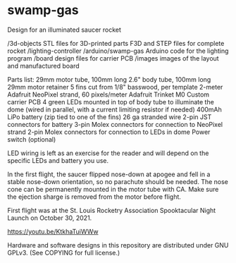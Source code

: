 # swamp-gas
Design for an illuminated saucer rocket

/3d-objects              STL files for 3D-printed parts
                         F3D and STEP files for complete rocket
/lighting-controller
  /arduino/swamp-gas     Arduino code for the lighting program
  /board                 design files for carrier PCB
    /images              images of the layout and manufactured board

Parts list:
  29mm motor tube, 100mm long
  2.6" body tube, 100mm long
  29mm motor retainer
  5 fins cut from 1/8" basswood, per template
  2-meter Adafruit NeoPixel strand, 60 pixels/meter
  Adafruit Trinket M0
  Custom carrier PCB
  4 green LEDs mounted in top of body tube to illuminate the dome
    (wired in parallel, with a current limiting resistor if needed)
  400mAh LiPo battery (zip tied to one of the fins)
  26 ga stranded wire
  2-pin JST connectors for battery
  3-pin Molex connectors for connection to NeoPixel strand
  2-pin Molex connectors for connection to LEDs in dome
  Power switch (optional)

LED wiring is left as an exercise for the reader and will depend on
the specific LEDs and battery you use.

In the first flight, the saucer flipped nose-down at apogee and fell
in a stable nose-down orientation, so no parachute should be needed.
The nose cone can be permanently mounted in the motor tube with CA.
Make sure the ejection sharge is removed from the motor before flight.

First flight was at the St. Louis Rocketry Association Spooktacular
Night Launch on October 30, 2021.

https://youtu.be/KtkhaTuiWWw

Hardware and software designs in this repository are distributed under
GNU GPLv3. (See COPYING for full license.)
